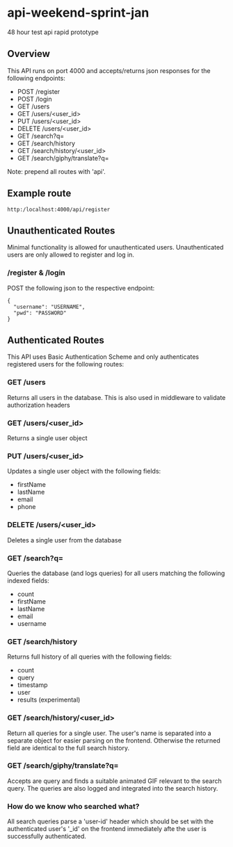# api-weekend-sprint-jan
48 hour test api rapid prototype

## Overview
This API runs on port 4000 and accepts/returns json responses for the following endpoints:

- POST /register
- POST /login
- GET /users
- GET /users/<user_id>
- PUT /users/<user_id>
- DELETE /users/<user_id>
- GET /search?q=<query>
- GET /search/history
- GET /search/history/<user_id>
- GET /search/giphy/translate?q=<query>

Note: prepend all routes with 'api'.

## Example route
```
http:/localhost:4000/api/register
```

## Unauthenticated Routes
Minimal functionality is allowed for unauthenticated users. Unauthenticated users are only allowed to register and log in.

### /register & /login

POST the following json to the respective endpoint:
```
{
  "username": "USERNAME",
  "pwd": "PASSWORD"
}
```

## Authenticated Routes
This API uses Basic Authentication Scheme and only authenticates registered users for the following routes:

### GET /users
Returns all users in the database. This is also used in middleware to validate authorization headers

### GET /users/<user_id>
Returns a single user object

### PUT /users/<user_id>
Updates a single user object with the following fields:
- firstName
- lastName
- email
- phone

### DELETE /users/<user_id>
Deletes a single user from the database

### GET /search?q=<query>
Queries the database (and logs queries) for all users matching the following indexed fields:
- count
- firstName
- lastName
- email
- username

### GET /search/history
Returns full history of all queries with the following fields:
- count
- query
- timestamp
- user
- results (experimental)

### GET /search/history/<user_id>
Return all queries for a single user. The user's name is separated into a separate object for easier parsing on the frontend. Otherwise the returned field are identical to the full search history.

### GET /search/giphy/translate?q=<query>
Accepts are query and finds a suitable animated GIF relevant to the search query. The queries are also logged and integrated into the search history.

### How do we know who searched what?
All search queries parse a 'user-id' header which should be set with the authenticated user's '_id' on the frontend immediately afte the user is successfully authenticated.
